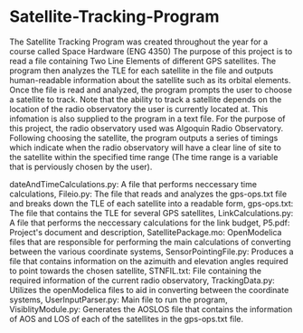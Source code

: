 # Satellite-Tracking-Program
The Satellite Tracking Program was created throughout the year for a course called Space Hardware (ENG 4350)
The purpose of this project is to read a file containing Two Line Elements of different GPS satellites. The program then analyzes the TLE for each satellite in the file and outputs human-readable information about the satellite such as its orbital elements. Once the file is read and analyzed, the program prompts the user to choose a satellite to track. Note that the ability to track a satellite depends on the location of the radio observatory the user is currently located at. This infomation is also supplied to the program in a text file. For the purpose of this project, the radio observatory used was Algoquin Radio Observatory. Following choosing the satellite, the program outputs a series of timings which indicate when the radio observatory will have a clear line of site to the satellite within the specified time range (The time range is a variable that is perviously chosen by the user).

dateAndTimeCalculations.py: A file that performs neccessary time calculations,
Fileio.py: The file that reads and analyzes the gps-ops.txt file and breaks down the TLE of each satellite into a readable form,
gps-ops.txt: The file that contains the TLE for several GPS satellites,
LinkCalculations.py: A file that performs the neccessary calculations for the link budget,
P5.pdf: Project's document and description,
SatellitePackage.mo: OpenModelica files that are responsible for performing the main calculations of converting between the various coordinate systems,
SensorPointingFile.py: Produces a file that contains information on the azimuith and elevation angles required to point towards the chosen satellite,
STNFIL.txt: File containing the required information of the current radio observatory,
TrackingData.py: Utilizes the openModelica files to aid in converting between the coordinate systems,
UserInputParser.py: Main file to run the program,
VisiblityModule.py: Generates the AOSLOS file that contains the information of AOS and LOS of each of the satellites in the gps-ops.txt file.
